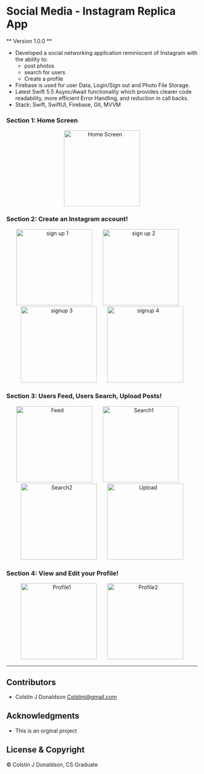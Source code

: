 #  Social Media - Instagram Replica App

** Version 1.0.0 **

- Developed a social networking application reminiscent of Instagram with the ability to:
    - post photos 
    - search for users  
    - Create a profile 
- Firebase is used for user Data, Login/Sign out and Photo File Storage.
- Latest Swift 5.5 Async/Await functionality which provides clearer code readability, more efficient Error Handling, and reduction in call backs.
- Stack: Swift, SwiftUI, Firebase, Git, MVVM

### Section 1: Home Screen
<div align="center">
<img width="200" alt="Home Screen" title="Home Screen" src="https://github.com/Colstin/InstagramApp/assets/96356901/b9a2123e-7e5b-4848-b847-80f97b5ba1bf">
</div>


### Section 2: Create an Instagram account!
<div align="center">
<img width="200" alt="sign up 1" title="Add Email" src="https://github.com/Colstin/InstagramApp/assets/96356901/250f63a1-f13b-403c-995a-0ce6f9b7419b">
&nbsp;
&nbsp;
&nbsp;
<img width="200" alt="sign up 2" title="Create Username" src="https://github.com/Colstin/InstagramApp/assets/96356901/bb8de440-19a7-4eca-a22f-757e312dfdd6">
&nbsp;
&nbsp;
&nbsp;
<img width="200" alt="signup 3" title="Create Password" src="https://github.com/Colstin/InstagramApp/assets/96356901/5f907763-45de-4895-b372-f1be189c3ac3">
&nbsp;
&nbsp;
&nbsp;
<img width="200" alt="signup 4" title="Sign up Complete" src="https://github.com/Colstin/InstagramApp/assets/96356901/2489a566-c35e-4967-a904-670a5ebf4917">
</div>


### Section 3: Users Feed, Users Search, Upload Posts!
<div align="center">
<img width="200" alt="Feed" title="Users Feed" src="https://github.com/Colstin/InstagramApp/assets/96356901/3bd38dab-55a3-4e62-a99b-564435399c3c">
&nbsp;
&nbsp;
&nbsp;
<img width="200" alt="Search1" title="Search Users" src="https://github.com/Colstin/InstagramApp/assets/96356901/f28f4b01-b86e-43b4-8a38-d77358f6ab11">
&nbsp;
&nbsp;
&nbsp;
<img width="200" alt="Search2" title="View a Profile" src="https://github.com/Colstin/InstagramApp/assets/96356901/ce1c207b-7dcd-4ff4-b96a-510627e06be1">
&nbsp;
&nbsp;
&nbsp;
<img width="200" alt="Upload" title="Upload a Post" src="https://github.com/Colstin/InstagramApp/assets/96356901/22321a6d-c336-472d-812b-a313f13c39f5">
</div>


### Section 4: View and Edit your Profile!
<div align="center">
<img width="200" alt="Profile1" title="Your Profile" src="https://github.com/Colstin/InstagramApp/assets/96356901/b8a1640d-c967-4cd0-8da0-3da7e90e5ae7">
&nbsp;
&nbsp;
&nbsp;
<img width="200" alt="Profile2" title="Edit Profile" src="https://github.com/Colstin/InstagramApp/assets/96356901/095299f0-8054-4098-a176-57b7dab36d6a">
</div>


- - -
## Contributors
- Colstin J Donaldson <Colstinj@gmail.com>


## Acknowledgments 

- This is an orginal project



## License & Copyright

© Colstin J Donaldson, CS Graduate 

